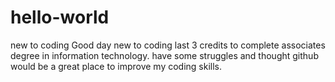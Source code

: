 # hello-world
new to coding
Good day new to coding last 3 credits to complete associates degree in information technology. have some struggles and thought github would be a great place to improve my coding skills. 

